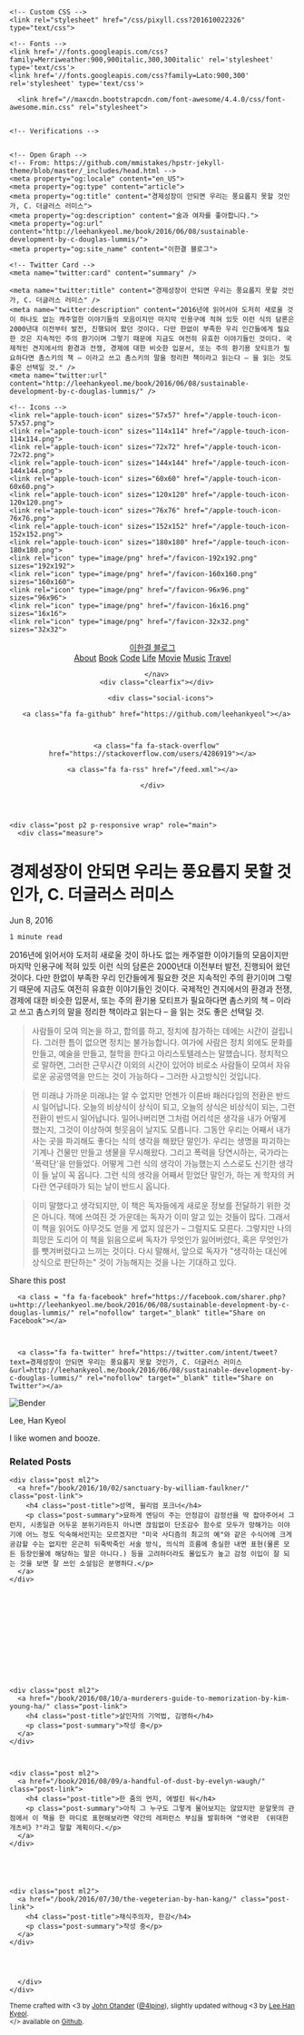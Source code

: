 <!DOCTYPE html>
<html>
<head>
    <meta charset="utf-8">
    <meta http-equiv="X-UA-Compatible" content="IE=edge">
    <title>경제성장이 안되면 우리는 풍요롭지 못할 것인가, C. 더글러스 러미스 &#8211; 이한결 블로그</title>
    <meta name="viewport" content="width=device-width, initial-scale=1">
    <meta name="description" content="2016년에 읽어서야 도저히 새로울 것이 하나도 없는 캐주얼한 이야기들의 모음이지만 마지막 인용구에 적혀 있듯 이런 식의 담론은 2000년대 이전부터 발전, 진행되어 왔던 것이다. 다만 한없이 부족한 우리 인간들에게 필요한 것은 지속적인 주의 환기이며 그렇기 때문에 지금도 여전히 유효한 이야기들인 것이다. 국제적인 견지에서의 환경과 전쟁, 경제에 대한 비슷한 입문서, 또는 주의 환기용 모티프가 필요하다면 촘스키의 책 – 이라고 쓰고 촘스키의 말을 정리한 책이라고 읽는다 – 을 읽는 것도 좋은 선택일 것.">
    <meta name="author" content="Lee Han Kyeol">
    <meta name="keywords" content="Book">
    <link rel="canonical" href="http://leehankyeol.me/book/2016/06/08/sustainable-development-by-c-douglas-lummis/">
    <link rel="alternate" type="application/rss+xml" title="RSS Feed for 이한결 블로그" href="/feed.xml" />

    <!-- Custom CSS -->
    <link rel="stylesheet" href="/css/pixyll.css?201610022326" type="text/css">

    <!-- Fonts -->
    <link href='//fonts.googleapis.com/css?family=Merriweather:900,900italic,300,300italic' rel='stylesheet' type='text/css'>
    <link href='//fonts.googleapis.com/css?family=Lato:900,300' rel='stylesheet' type='text/css'>
    
      <link href="//maxcdn.bootstrapcdn.com/font-awesome/4.4.0/css/font-awesome.min.css" rel="stylesheet">
    

    <!-- Verifications -->
    

    <!-- Open Graph -->
    <!-- From: https://github.com/mmistakes/hpstr-jekyll-theme/blob/master/_includes/head.html -->
    <meta property="og:locale" content="en_US">
    <meta property="og:type" content="article">
    <meta property="og:title" content="경제성장이 안되면 우리는 풍요롭지 못할 것인가, C. 더글러스 러미스">
    <meta property="og:description" content="술과 여자를 좋아합니다.">
    <meta property="og:url" content="http://leehankyeol.me/book/2016/06/08/sustainable-development-by-c-douglas-lummis/">
    <meta property="og:site_name" content="이한결 블로그">

    <!-- Twitter Card -->
    <meta name="twitter:card" content="summary" />
    
    <meta name="twitter:title" content="경제성장이 안되면 우리는 풍요롭지 못할 것인가, C. 더글러스 러미스" />
    <meta name="twitter:description" content="2016년에 읽어서야 도저히 새로울 것이 하나도 없는 캐주얼한 이야기들의 모음이지만 마지막 인용구에 적혀 있듯 이런 식의 담론은 2000년대 이전부터 발전, 진행되어 왔던 것이다. 다만 한없이 부족한 우리 인간들에게 필요한 것은 지속적인 주의 환기이며 그렇기 때문에 지금도 여전히 유효한 이야기들인 것이다. 국제적인 견지에서의 환경과 전쟁, 경제에 대한 비슷한 입문서, 또는 주의 환기용 모티프가 필요하다면 촘스키의 책 – 이라고 쓰고 촘스키의 말을 정리한 책이라고 읽는다 – 을 읽는 것도 좋은 선택일 것." />
    <meta name="twitter:url" content="http://leehankyeol.me/book/2016/06/08/sustainable-development-by-c-douglas-lummis/" />

    <!-- Icons -->
    <link rel="apple-touch-icon" sizes="57x57" href="/apple-touch-icon-57x57.png">
    <link rel="apple-touch-icon" sizes="114x114" href="/apple-touch-icon-114x114.png">
    <link rel="apple-touch-icon" sizes="72x72" href="/apple-touch-icon-72x72.png">
    <link rel="apple-touch-icon" sizes="144x144" href="/apple-touch-icon-144x144.png">
    <link rel="apple-touch-icon" sizes="60x60" href="/apple-touch-icon-60x60.png">
    <link rel="apple-touch-icon" sizes="120x120" href="/apple-touch-icon-120x120.png">
    <link rel="apple-touch-icon" sizes="76x76" href="/apple-touch-icon-76x76.png">
    <link rel="apple-touch-icon" sizes="152x152" href="/apple-touch-icon-152x152.png">
    <link rel="apple-touch-icon" sizes="180x180" href="/apple-touch-icon-180x180.png">
    <link rel="icon" type="image/png" href="/favicon-192x192.png" sizes="192x192">
    <link rel="icon" type="image/png" href="/favicon-160x160.png" sizes="160x160">
    <link rel="icon" type="image/png" href="/favicon-96x96.png" sizes="96x96">
    <link rel="icon" type="image/png" href="/favicon-16x16.png" sizes="16x16">
    <link rel="icon" type="image/png" href="/favicon-32x32.png" sizes="32x32">

    
</head>

<body class="site">
  <div class="site-wrap">
    <header class="site-header px2 px-responsive">
  <div class="mt2 wrap">
    <div class="measure">
      <a href="http://leehankyeol.me" class="site-title">이한결 블로그</a>
      <nav class="site-nav">
        <a href="/about/">About</a>
<a href="/book">Book</a>
<a href="/code">Code</a>
<a href="/life">Life</a>
<a href="/movie">Movie</a>
<a href="/music">Music</a>
<a href="/travel">Travel</a>

      </nav>
      <div class="clearfix"></div>
      
        <div class="social-icons">
  <div class="social-icons-right">
    
      <a class="fa fa-github" href="https://github.com/leehankyeol"></a>
    
    
    
      <a class="fa fa-stack-overflow" href="https://stackoverflow.com/users/4286919"></a>
    
    <a class="fa fa-rss" href="/feed.xml"></a>
    
    
    
    
    
    
  </div>
  <div class="right">
    
    
    
  </div>
</div>
<div class="clearfix"></div>

      
    </div>
  </div>
</header>


    <div class="post p2 p-responsive wrap" role="main">
      <div class="measure">
        


<div class="post-header mb2">
  <h1>경제성장이 안되면 우리는 풍요롭지 못할 것인가, C. 더글러스 러미스</h1>
  <span class="post-meta">Jun 8, 2016</span><br>
  
  <span class="post-meta small">
  
    1 minute read
  
  </span>
</div>

<article class="post-content">
  2016년에 읽어서야 도저히 새로울 것이 하나도 없는 캐주얼한 이야기들의 모음이지만 마지막 인용구에 적혀 있듯 이런 식의 담론은 2000년대 이전부터 발전, 진행되어 왔던 것이다. 다만 한없이 부족한 우리 인간들에게 필요한 것은 지속적인 주의 환기이며 그렇기 때문에 지금도 여전히 유효한 이야기들인 것이다. 국제적인 견지에서의 환경과 전쟁, 경제에 대한 비슷한 입문서, 또는 주의 환기용 모티프가 필요하다면 촘스키의 책 – 이라고 쓰고 촘스키의 말을 정리한 책이라고 읽는다 – 을 읽는 것도 좋은 선택일 것.

> 사람들이 모여 의논을 하고, 합의를 하고, 정치에 참가하는 데에는 시간이 걸립니다. 그러한 틈이 없으면 정치는 불가능합니다. 여가에 사람은 정치 외에도 문화를 만들고, 예술을 만들고, 철학을 한다고 아리스토텔레스는 말했습니다. 정치적으로 말하면, 그러한 근무시간 이외의 시간이 있어야 비로소 사람들이 모여서 자유로운 공공영역을 만드는 것이 가능하다 – 그러한 사고방식인 것입니다.

> 먼 미래냐 가까운 미래냐는 알 수 없지만 언젠가 이른바 패러다임의 전환은 반드시 일어납니다. 오늘의 비상식이 상식이 되고, 오늘의 상식은 비상식이 되는, 그런 전환이 반드시 일어납니다. 일어나버리면 그처럼 어리석은 생각을 내가 어떻게 했는지, 그것이 이상하여 헛웃음이 날지도 모릅니다. 그동안 우리는 어째서 내가 사는 곳을 파괴해도 좋다는 식의 생각을 해왔단 말인가. 우리는 생명을 파괴하는 기계나 건물만 만들고 생물을 무시해왔다. 그리고 폭력을 당연시하는, 국가라는 '폭력단'을 만들었다. 어떻게 그런 식의 생각이 가능했는지 스스로도 신기한 생각이 들 날이 꼭 옵니다. 그런 식의 생각을 어째서 믿었단 말인가, 하는 게 학자의 커다란 연구테마가 되는 날이 반드시 옵니다.

> 이미 말했다고 생각되지만, 이 책은 독자들에게 새로운 정보를 전달하기 위한 것은 아니다. 책에 쓰여진 것 가운데는 독자가 이미 알고 있는 것들이 많다. 그래서 이 책을 읽어도 아무것도 얻을 게 없지 않은가 – 그럴지도 모른다. 그렇지만 나의 희망은 도리어 이 책을 읽음으로써 독자가 무엇인가 잃어버렸다, 혹은 무엇인가를 뺏겨버렸다고 느끼는 것이다. 다시 말해서, 앞으로 독자가 "생각하는 대신에 상식으로 판단하는" 것이 가능해지는 것을 나는 기대하고 있다.

</article>


  <div class="share-page">
  Share this post

  <div class="share-links">
    
      <a class = "fa fa-facebook" href="https://facebook.com/sharer.php?u=http://leehankyeol.me/book/2016/06/08/sustainable-development-by-c-douglas-lummis/" rel="nofollow" target="_blank" title="Share on Facebook"></a>
    

    
      <a class="fa fa-twitter" href="https://twitter.com/intent/tweet?text=경제성장이 안되면 우리는 풍요롭지 못할 것인가, C. 더글러스 러미스&url=http://leehankyeol.me/book/2016/06/08/sustainable-development-by-c-douglas-lummis/" rel="nofollow" target="_blank" title="Share on Twitter"></a>
    

    

    

    

    

    

    

    


  </div>
</div>




  <div class="py2 post-footer">
  <img src="/images/bender.png" alt="Bender" class="avatar" />
  <p>
    Lee, Han Kyeol
  </p>
  <p>
    I like women and booze.
  </p>
</div>






  <h3 class="related-post-title">Related Posts</h3>
  
    
    <div class="post ml2">
      <a href="/book/2016/10/02/sanctuary-by-william-faulkner/" class="post-link">
        <h4 class="post-title">성역, 윌리엄 포크너</h4>
        <p class="post-summary">묘하게 엔딩이 주는 안정감이 감정선을 딱 잡아주어서 그런지, 시종일관 어두운 분위기라든지 아니면 끊임없이 단조감수 함수로 모두가 망해가는 이야기에 어느 정도 익숙해서인지는 모르겠지만 "미국 사디즘의 최고의 예"와 같은 수식어에 크게 공감할 수는 없지만 은근히 뒤죽박죽인 서술 방식, 의식의 흐름에 충실한 내면 표현(물론 모든 등장인물에 해당하는 말은 아니다.) 등을 고려하더라도 몰입도가 높고 감정 이입이 잘 되는 것을 보면 잘 쓰인 소설임은 분명하다.</p>
      </a>
    </div>
    
  
    
  
    
  
    
  
    
  
    
  
    
    <div class="post ml2">
      <a href="/book/2016/08/10/a-murderers-guide-to-memorization-by-kim-young-ha/" class="post-link">
        <h4 class="post-title">살인자의 기억법, 김영하</h4>
        <p class="post-summary">작성 중</p>
      </a>
    </div>
    
  
    
    <div class="post ml2">
      <a href="/book/2016/08/09/a-handful-of-dust-by-evelyn-waugh/" class="post-link">
        <h4 class="post-title">한 줌의 먼지, 에벌린 워</h4>
        <p class="post-summary">아직 그 누구도 그렇게 물어보지는 않았지만 문알못의 관점에서 이 책을 한 마디로 표현해보라면 약간의 레퍼런스 부심을 발휘하며 "영국판 《위대한 개츠비》?"라고 말할 계획이다.</p>
      </a>
    </div>
    
  
    
  
    
    <div class="post ml2">
      <a href="/book/2016/07/30/the-vegeterian-by-han-kang/" class="post-link">
        <h4 class="post-title">채식주의자, 한강</h4>
        <p class="post-summary">작성 중</p>
      </a>
    </div>
    
  


      </div>
    </div>
  </div>

  <footer class="center">
  <div class="measure">
    <small>
      Theme crafted with &lt;3 by <a href="http://johnotander.com">John Otander</a> (<a href="https://twitter.com/4lpine">@4lpine</a>), slightly updated withoug &lt;3 by <a href="http://leehankyeol.me">Lee Han Kyeol</a>.<br>
      &lt;/&gt; available on <a href="https://github.com/johnotander/pixyll">Github</a>.
    </small>
  </div>
</footer>

</body>
</html>
